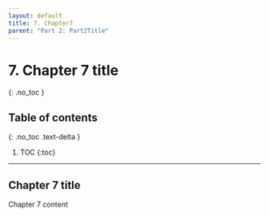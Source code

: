 ```yaml
---
layout: default
title: 7. Chapter7
parent: "Part 2: Part2Title" 
---
```


# 7.  Chapter 7 title
{: .no_toc }

## Table of contents
{: .no_toc .text-delta }

1. TOC
{:toc}

---

## Chapter 7 title

Chapter 7 content

